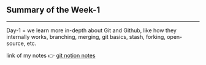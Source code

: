<h2>Summary of the Week-1</h2>
<hr>
Day-1 = we learn more in-depth about Git and Github, 
like how they internally works, branching, merging, git basics,
stash, forking, open-source, etc.

<br/>

link of my notes 
👉 [git notion notes](https://www.notion.so/Git-and-GitHub-22031ed1130880e6ac33efbb0c3a4aa8?source=copy_link)